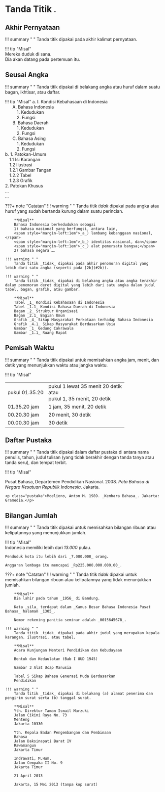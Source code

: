 # Tanda Titik <small><span class="penanda">.</span></small>

## Akhir Pernyataan

!!! summary " "
    Tanda titik dipakai pada akhir kalimat pernyataan.

!!! tip "Misal"  
    Mereka duduk di sana.  
    Dia akan datang pada pertemuan itu.

## Seusai Angka

!!! summary " "
    Tanda titik dipakai di belakang angka atau huruf dalam suatu bagan, ikhtisar, atau daftar.

!!! tip "Misal"
    a. I. Kondisi Kebahasaan di Indonesia  
    <span style="margin-left:1.7em">A. Bahasa Indonesia</span>  
    <span style="margin-left:2.7em">1\. Kedudukan</span>  
    <span style="margin-left:2.7em">2\. Fungsi</span>  
    <span style="margin-left:1.7em">B. Bahasa Daerah</span>  
    <span style="margin-left:2.7em">1\. Kedudukan</span>  
    <span style="margin-left:2.7em">2\. Fungsi</span>  
    <span style="margin-left:1.7em">C. Bahasa Asing</span>  
    <span style="margin-left:2.7em">1\. Kedudukan</span>  
    <span style="margin-left:2.7em">2\. Fungsi</span>  
    <a name="2b">b.</a> 1. Patokan-Umum  
    <span style="margin-left:1em">1.1 Isi Karangan</span>  
    <span style="margin-left:1em">1.2 Ilustrasi</span>  
    <span style="margin-left:1em">1.2.1 Gambar Tangan</span>  
    <span style="margin-left:1em">1.2.2 Tabel</span>  
    <span style="margin-left:1em">1.2.3 Grafik</span>  
    2\. Patokan Khusus  
    ...  
    ...

???+ note "Catatan"
    !!! warning " "
        Tanda titik _tidak_ dipakai pada angka atau huruf yang
        sudah bertanda kurung dalam suatu perincian.

        **Misal**  
        Bahasa Indonesia berkedudukan sebagai  
        1) bahasa nasional yang berfungsi, antara lain,  
        <span style="margin-left:1em">_a_) lambang kebanggaan nasional,</span>  
        <span style="margin-left:1em">_b_) identitas nasional, dan</span>  
        <span style="margin-left:1em">_c_) alat pemersatu bangsa;</span>  
        2) bahasa negara ….

    !!! warning " "
        Tanda titik _tidak_ dipakai pada akhir penomoran digital yang lebih dari satu angka (seperti pada [2b](#2b)).

    !!! warning " "
        Tanda titik _tidak_ dipakai di belakang angka atau angka terakhir dalam penomoran deret digital yang lebih dari satu angka dalam judul tabel, bagan, grafik, atau gambar.

        **Misal**  
        Tabel _1_ Kondisi Kebahasaan di Indonesia  
        Tabel _1.1_ Kondisi Bahasa Daerah di Indonesia  
        Bagan _2_ Struktur Organisasi  
        Bagan _2.1_ Bagian Umum  
        Grafik _4_ Sikap Masyarakat Perkotaan terhadap Bahasa Indonesia  
        Grafik _4.1_ Sikap Masyarakat Berdasarkan Usia  
        Gambar _1_ Gedung Cakrawala  
        Gambar _1.1_ Ruang Rapat

## Pemisah Waktu

!!! summary " "
    Tanda titik dipakai untuk memisahkan angka jam, menit, dan detik yang menunjukkan waktu atau jangka waktu.

!!! tip "Misal"
    <table>
      <tr>
        <td>pukul 01.35.20</td>
        <td>pukul 1 lewat 35 menit 20 detik <br>atau<br> pukul 1, 35 menit, 20 detik</td>
      </tr>
      <tr>
        <td>01.35.20 jam</td>
        <td>1 jam, 35 menit, 20 detik</td>
      </tr>
      <tr>
        <td>00.20.30 jam</td>
        <td>20 menit, 30 detik</td>
      </tr>
      <tr>
        <td>00.00.30 jam</td>
        <td>30 detik</td>
      </tr>
    </table>

## Daftar Pustaka

!!! summary " "
    Tanda titik dipakai dalam daftar pustaka di antara nama penulis, tahun, judul tulisan (yang tidak berakhir dengan tanda tanya atau tanda seru), dan tempat terbit.

!!! tip "Misal"  
    <p class="pustaka">Pusat Bahasa, Departemen Pendidikan Nasional. 2008. _Peta Bahasa di Negara Kesatuan Republik Indonesia_. Jakarta.</p>

    <p class="pustaka">Moeliono, Anton M. 1989. _Kembara Bahasa_. Jakarta: Gramedia.</p>

## Bilangan Jumlah

!!! summary " "
    Tanda titik dipakai untuk memisahkan bilangan ribuan atau kelipatannya yang menunjukkan jumlah.

!!! tip "Misal"  
    Indonesia memiliki lebih dari _13.000_ pulau.

    Penduduk kota itu lebih dari _7.000.000_ orang.

    Anggaran lembaga itu mencapai _Rp225.000.000.000,00_.

???+ note "Catatan"
    !!! warning " "
        Tanda titik _tidak_ dipakai untuk memisahkan bilangan ribuan atau kelipatannya yang tidak menunjukkan jumlah.

        **Misal**  
        Dia lahir pada tahun _1956_ di Bandung.

        Kata _sila_ terdapat dalam _Kamus Besar Bahasa Indonesia Pusat Bahasa_ halaman _1305_.

        Nomor rekening panitia seminar adalah _0015645678_.

    !!! warning " "
        Tanda titik _tidak_ dipakai pada akhir judul yang merupakan kepala karangan, ilustrasi, atau tabel.

        **Misal**  
        Acara Kunjungan Menteri Pendidikan dan Kebudayaan

        Bentuk dan Kedaulatan (Bab I UUD 1945)

        Gambar 3 Alat Ucap Manusia

        Tabel 5 Sikap Bahasa Generasi Muda Berdasarkan
        Pendidikan

    !!! warning " "
        Tanda titik _tidak_ dipakai di belakang (a) alamat penerima dan pengirim surat serta (b) tanggal surat.

        **Misal**  
        Yth. Direktur Taman Ismail Marzuki  
        Jalan Cikini Raya No. 73  
        Menteng  
        Jakarta 10330

        Yth. Kepala Badan Pengembangan dan Pembinaan
        Bahasa  
        Jalan Daksinapati Barat IV  
        Rawamangun  
        Jakarta Timur

        Indrawati, M.Hum.  
        Jalan Cempaka II No. 9  
        Jakarta Timur

        21 April 2013

        Jakarta, 15 Mei 2013 (tanpa kop surat)


